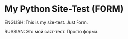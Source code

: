 # My Python Site-Test (FORM)

ENGLISH:
This is my site-test. Just Form.

RUSSIAN:
Это мой сайт-тест. Просто форма.